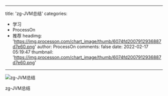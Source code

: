 
---
title: 'zg-JVM总结'
categories: 
 - 学习
 - ProcessOn
 - 推荐
headimg: 'https://img.processon.com/chart_image/thumb/6074fd2007912936887d7e60.png'
author: ProcessOn
comments: false
date: 2022-02-17 05:19:47
thumbnail: 'https://img.processon.com/chart_image/thumb/6074fd2007912936887d7e60.png'
---

<div>   
<img class="thumb" alt="zg-JVM总结" src="https://img.processon.com/chart_image/thumb/6074fd2007912936887d7e60.png" referrerpolicy="no-referrer">
<p>zg-JVM总结</p>  
</div>
            